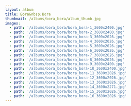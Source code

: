 ```yaml
---
layout: album
title: Bora&nbsp;Bora
thumbnail: /albums/bora_bora/album_thumb.jpg
images:
  - path: '/albums/bora_bora/bora_bora-1_3600x2400.jpg'
  - path: '/albums/bora_bora/bora_bora-2_3600x2400.jpg'
  - path: '/albums/bora_bora/bora_bora-3_3600x2026.jpg'
  - path: '/albums/bora_bora/bora_bora-4_3600x2026.jpg'
  - path: '/albums/bora_bora/bora_bora-5_3600x2026.jpg'
  - path: '/albums/bora_bora/bora_bora-6_3600x2026.jpg'
  - path: '/albums/bora_bora/bora_bora-7_3600x2026.jpg'
  - path: '/albums/bora_bora/bora_bora-8_3600x2026.jpg'
  - path: '/albums/bora_bora/bora_bora-9_3600x2400.jpg'
  - path: '/albums/bora_bora/bora_bora-10_3600x2400.jpg'
  - path: '/albums/bora_bora/bora_bora-11_3600x2026.jpg'
  - path: '/albums/bora_bora/bora_bora-12_3600x2026.jpg'
  - path: '/albums/bora_bora/bora_bora-13_3600x2026.jpg'
  - path: '/albums/bora_bora/bora_bora-14_3600x2271.jpg'
  - path: '/albums/bora_bora/bora_bora-15_3600x2026.jpg'
  - path: '/albums/bora_bora/bora_bora-16_3600x2026.jpg'
---
```


